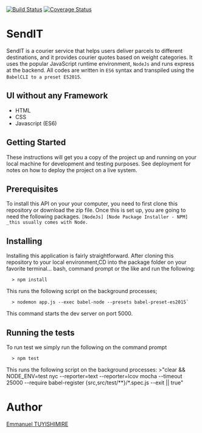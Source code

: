 [![Build Status](https://travis-ci.com/DeveloperNuel/SendIT.svg?branch=develop)](https://travis-ci.com/DeveloperNuel/SendIT)
[![Coverage Status](https://coveralls.io/repos/github/DeveloperNuel/SendIT/badge.svg?branch=develop)](https://coveralls.io/github/DeveloperNuel/SendIT?branch=develop)

# SendIT

  SendIT is a courier service that helps users deliver parcels to different destinations, and it 
  provides courier quotes based on weight categories. It uses the popular JavaScript runtime environment, `NodeJs` and runs express at the backend. All codes are written in `ES6` syntax and transpiled using the `BabelCLI to a preset ES2015`.

## UI without any Framework
  - HTML
  - CSS
  - Javascript (ES6)

## Getting Started

   These instructions will get you a copy of the project up and running on your local machine for development  and testing purposes. See deployment for notes on how to deploy the project on a live system.

## Prerequisites

  To install this API on your your computer, you need to first clone this repository or download the zip file. Once this is set up, you are going to need the following packages.
     ```
     [NodeJs]
     [Node Package Installer - NPM] _this usually comes with Node.
     ```
## Installing

  Installing this application is fairly straightforward. After cloning this repository to your local environment,CD into the package folder on your favorite terminal... bash, command prompt or the like and run the following:

      > npm install

  This runs the following script on the background processes;

      > nodemon app.js --exec babel-node --presets babel-preset-es2015`

  This command starts the dev server on port 5000.
## Running the tests

  To run test we simply run the following on the command prompt

      > npm test

  This runs the following script on the background processes:
      >"clear && NODE_ENV=test nyc --reporter=text --reporter=lcov mocha --timeout 25000 --require babel-register {src,src/test/**}/*.spec.js --exit || true"


# Author
  [Emmanuel TUYISHIMIRE](https://twitter.com/DeveloperNuel)
